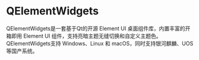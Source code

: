 # QElementWidgets
QElementWidgets是一套基于Qt的开源 Element UI 桌面组件库，内置丰富的开箱即用 Element UI 组件，支持亮暗主题无缝切换和自定义主题色。QElementWidgets支持 Windows、Linux 和 macOS，同时支持银河麒麟、UOS等国产系统。
